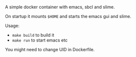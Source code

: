 A simple docker container with emacs, sbcl and slime. 

On startup it mounts `$HOME` and starts the emacs gui and slime.

Usage:
- `make build` to build it
- `make run` to start emacs etc

You might need to change UID in Dockerfile.
